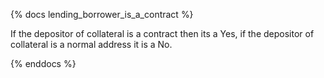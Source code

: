 {% docs lending_borrower_is_a_contract %}

If the depositor of collateral is a contract then its a Yes, if the depositor of collateral is a normal address it is a No.

{% enddocs %}